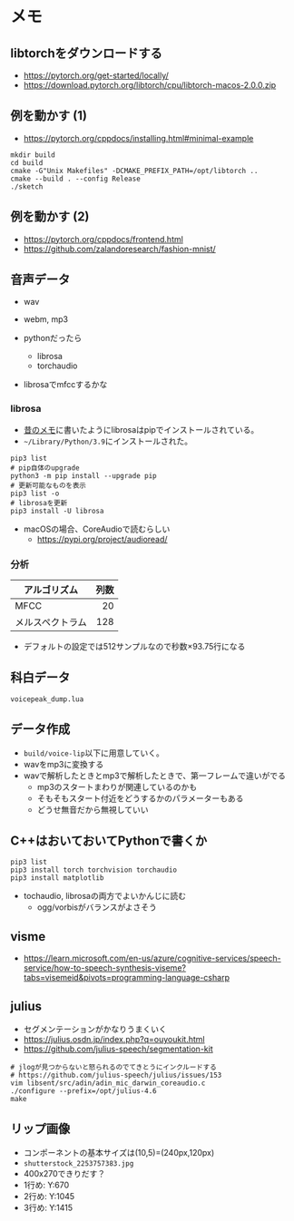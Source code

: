 # メモ

## libtorchをダウンロードする

- https://pytorch.org/get-started/locally/
- https://download.pytorch.org/libtorch/cpu/libtorch-macos-2.0.0.zip

## 例を動かす (1)

- https://pytorch.org/cppdocs/installing.html#minimal-example

```
mkdir build
cd build
cmake -G"Unix Makefiles" -DCMAKE_PREFIX_PATH=/opt/libtorch ..
cmake --build . --config Release
./sketch
```

## 例を動かす (2)

- https://pytorch.org/cppdocs/frontend.html
- https://github.com/zalandoresearch/fashion-mnist/

## 音声データ

- wav
- webm, mp3

- pythonだったら
  - librosa
  - torchaudio

- librosaでmfccするかな

### librosa

- [昔のメモ](../docs/DESIGN.md)に書いたようにlibrosaはpipでインストールされている。
- `~/Library/Python/3.9`にインストールされた。

```
pip3 list
# pip自体のupgrade
python3 -m pip install --upgrade pip
# 更新可能なものを表示
pip3 list -o
# librosaを更新
pip3 install -U librosa
```

- macOSの場合、CoreAudioで読むらしい
  - https://pypi.org/project/audioread/

### 分析

| アルゴリズム     | 列数 |
|------------------|-----:|
| MFCC             | 20   |
| メルスペクトラム | 128  |

- デフォルトの設定では512サンプルなので秒数×93.75行になる

## 科白データ

```
voicepeak_dump.lua
```

## データ作成

- `build/voice-lip`以下に用意していく。
- wavをmp3に変換する
- wavで解析したときとmp3で解析したときで、第一フレームで違いがでる
  - mp3のスタートまわりが関連しているのかも
  - そもそもスタート付近をどうするかのパラメーターもある
  - どうせ無音だから無視していい

## C++はおいておいてPythonで書くか

```
pip3 list
pip3 install torch torchvision torchaudio
pip3 install matplotlib
```

- tochaudio, librosaの両方でよいかんじに読む
  - ogg/vorbisがバランスがよさそう

## visme

- https://learn.microsoft.com/en-us/azure/cognitive-services/speech-service/how-to-speech-synthesis-viseme?tabs=visemeid&pivots=programming-language-csharp

## julius

- セグメンテーションがかなりうまくいく
- https://julius.osdn.jp/index.php?q=ouyoukit.html
- https://github.com/julius-speech/segmentation-kit


```
# jlogが見つからないと怒られるのでてきとうにインクルードする
# https://github.com/julius-speech/julius/issues/153
vim libsent/src/adin/adin_mic_darwin_coreaudio.c
./configure --prefix=/opt/julius-4.6
make
```

## リップ画像

- コンポーネントの基本サイズは(10,5)=(240px,120px)
- `shutterstock_2253757383.jpg`
 - 400x270できりだす？
 - 1行め: Y:670
 - 2行め: Y:1045
 - 3行め: Y:1415





